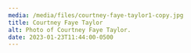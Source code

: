 ```yaml
---
media: /media/files/courtney-faye-taylor1-copy.jpg
title: Courtney Faye Taylor
alt: Photo of Courtney Faye Taylor.
date: 2023-01-23T11:44:00-0500
---
```

